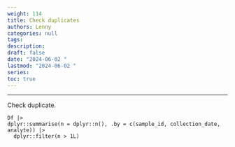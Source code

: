 ```yaml
---
weight: 114
title: Check duplicates
authors: Lenny
categories: null
tags: 
description: 
draft: false
date: "2024-06-02 "
lastmod: "2024-06-02 "
series:
toc: true
---
```



<!--more-->
---

Check duplicate.
```
Df |>
dplyr::summarise(n = dplyr::n(), .by = c(sample_id, collection_date, analyte)) |>
  dplyr::filter(n > 1L) 
```